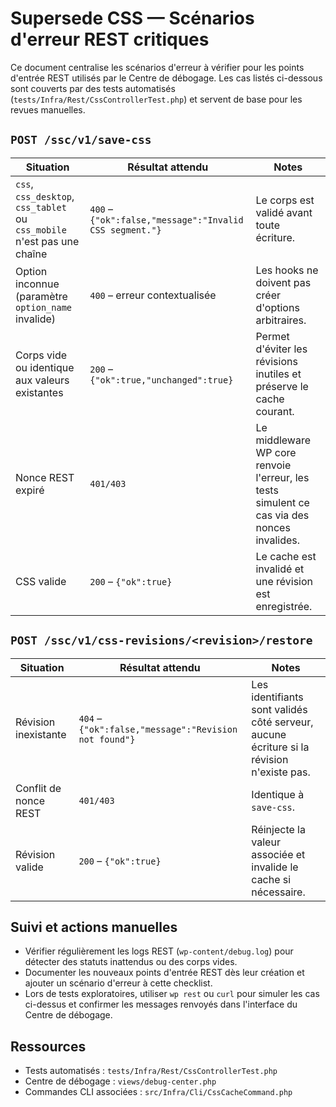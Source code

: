 # Supersede CSS — Scénarios d'erreur REST critiques

Ce document centralise les scénarios d'erreur à vérifier pour les points d'entrée REST utilisés par le Centre de débogage. Les cas listés ci-dessous sont couverts par des tests automatisés (`tests/Infra/Rest/CssControllerTest.php`) et servent de base pour les revues manuelles.

## `POST /ssc/v1/save-css`

| Situation | Résultat attendu | Notes |
| --- | --- | --- |
| `css`, `css_desktop`, `css_tablet` ou `css_mobile` n'est pas une chaîne | `400` – `{"ok":false,"message":"Invalid CSS segment."}` | Le corps est validé avant toute écriture. |
| Option inconnue (paramètre `option_name` invalide) | `400` – erreur contextualisée | Les hooks ne doivent pas créer d'options arbitraires. |
| Corps vide ou identique aux valeurs existantes | `200` – `{"ok":true,"unchanged":true}` | Permet d'éviter les révisions inutiles et préserve le cache courant. |
| Nonce REST expiré | `401/403` | Le middleware WP core renvoie l'erreur, les tests simulent ce cas via des nonces invalides. |
| CSS valide | `200` – `{"ok":true}` | Le cache est invalidé et une révision est enregistrée. |

## `POST /ssc/v1/css-revisions/<revision>/restore`

| Situation | Résultat attendu | Notes |
| --- | --- | --- |
| Révision inexistante | `404` – `{"ok":false,"message":"Revision not found"}` | Les identifiants sont validés côté serveur, aucune écriture si la révision n'existe pas. |
| Conflit de nonce REST | `401/403` | Identique à `save-css`. |
| Révision valide | `200` – `{"ok":true}` | Réinjecte la valeur associée et invalide le cache si nécessaire. |

## Suivi et actions manuelles

- Vérifier régulièrement les logs REST (`wp-content/debug.log`) pour détecter des statuts inattendus ou des corps vides.
- Documenter les nouveaux points d'entrée REST dès leur création et ajouter un scénario d'erreur à cette checklist.
- Lors de tests exploratoires, utiliser `wp rest` ou `curl` pour simuler les cas ci-dessus et confirmer les messages renvoyés dans l'interface du Centre de débogage.

## Ressources

- Tests automatisés : `tests/Infra/Rest/CssControllerTest.php`
- Centre de débogage : `views/debug-center.php`
- Commandes CLI associées : `src/Infra/Cli/CssCacheCommand.php`
